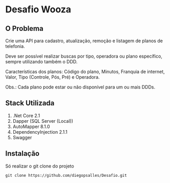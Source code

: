 # Desafio Wooza

## O Problema
Crie uma API para cadastro, atualização, remoção e listagem de planos de telefonia.
 
Deve ser possível realizar buscas por tipo, operadora ou plano específico, sempre utilizando também o DDD.

Características dos planos: Código do plano, Minutos, Franquia de internet, Valor, Tipo (Controle, Pós, Pré) e Operadora.

Obs.: Cada plano pode estar ou não disponível para um ou mais DDDs.

## Stack Utilizada 
1. .Net Core 2.1
2. Dapper (SQL Server (Local))
3. AutoMapper 8.1.0
4. DependencyInjection 2.1.1
5. Swagger

## Instalação
Só realizar o git clone do projeto

```git clone https://github.com/diegopsalles/Desafio.git```
